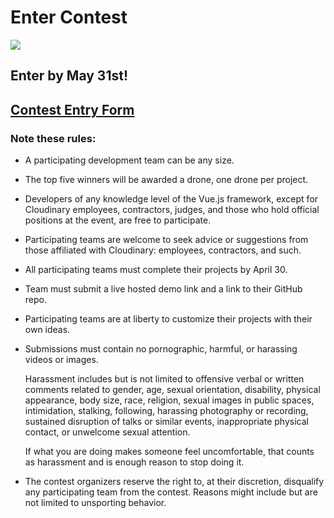 # Enter Contest

![](https://res.cloudinary.com/christekh/image/upload/v1521714413/VueJS_Contest_image_xihzzm.png)

## Enter by May 31st!

## [Contest Entry Form](https://docs.google.com/forms/d/e/1FAIpQLSfNcaUuw4NTNYRoDfOCI5pQcHrwV5vPs5c2id9plCoHGsE0RA/viewform)

### Note these rules:

* A participating development team can be any size.
* The top five winners will be awarded a drone, one drone per project.
* Developers of any knowledge level of the Vue.js framework, except for Cloudinary employees, contractors, judges, and those who hold official positions at the event, are free to participate.
* Participating teams are welcome to seek advice or suggestions from those affiliated with Cloudinary: employees, contractors, and such.
* All participating teams must complete their projects by April 30.
* Team must submit a live hosted demo link and a link to their GitHub repo.
* Participating teams are at liberty to customize their projects with their own ideas.
* Submissions must contain no pornographic, harmful, or harassing videos or images.

  Harassment includes but is not limited to offensive verbal or written comments related to gender, age, sexual orientation, disability, physical appearance, body size, race, religion, sexual images in public spaces, intimidation, stalking, following, harassing photography or recording, sustained disruption of talks or similar events, inappropriate physical contact, or unwelcome sexual attention.

  If what you are doing makes someone feel uncomfortable, that counts as harassment and is enough reason to stop doing it.

* The contest organizers reserve the right to, at their discretion, disqualify any participating team from the contest. Reasons might include but are not limited to unsporting behavior.

